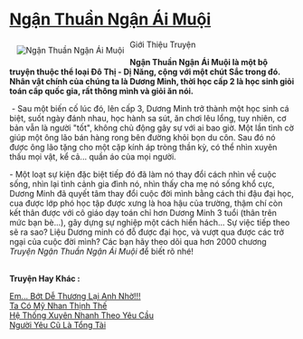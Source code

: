 <a href="https://utruyen.com/ngan-thuan-ngan-ai-muoi/4886/" title="Ngận Thuần Ngận Ái Muội"><h1>Ngận Thuần Ngận Ái Muội</h1></a><div style="display:table"><img align="right" style="float: left; padding: 10px;" src="https://utruyen.com/images/story/200x260/ngan-thuan-ngan-ai-muoi.jpg" alt="Ngận Thuần Ngận Ái Muội">Giới Thiệu Truyện<p></p><strong>Ngận Thuần Ngận Ái Muội là một bộ truyện thuộc thể loại <strong>Đô Thị - Dị Năng</strong>, cộng với một chút Sắc trong đó. Nhân vật chính của chúng ta là Dương Minh, thời học cấp 2 là học sinh giỏi toán cấp quốc gia, rất thông mình và giỏi ăn nói.</strong><p></p> - Sau một biến cố lúc đó, lên cấp 3, Dương Minh trở thành một học sinh cá biệt, suốt ngày đánh nhau, học hành sa sút, ăn chơi lêu lổng, tuy nhiên, cơ bản vẫn là người "tốt", không chủ động gây sự với ai bao giờ. Một lần tình cờ giúp một ông lão bán hàng rong bên đường khỏi bọn du côn. Sau đó nó được ông lão tặng cho một cặp kính áp tròng thần kỳ, có thể nhìn xuyên thấu mọi vật, kể cả... quần áo của mọi người.<p></p>- Một loạt sự kiện đặc biệt tiếp đó đã làm nó thay đổi cách nhìn về cuộc sống, nhìn lại tình cảnh gia đình nó, nhìn thấy cha mẹ nó sống khổ cực, Dương Minh đã quyết tâm thay đổi cuộc đời mình bằng cách thi đậu đại học, cua được lớp phó học tập được xưng là hoa hậu của trường, thậm chí còn kết thân được với cô giáo dạy toán chỉ hơn Dương Minh 3 tuổi (thân trên mức bạn bè...), gây dựng sự nghiệp một cách hiển hách... Sự việc tiếp theo sẽ ra sao? Liệu Dương minh có đỗ được đại học, và vượt qua được các trở ngại của cuộc đời mình? Các bạn hãy theo dõi qua hơn 2000 chương <em>Truyện Ngận Thuần Ngận Ái Muội</em> để biết rõ nhé!</div><p><br><b>Truyện Hay Khác :</b></p><a href="https://utruyen.com/em-bot-de-thuong-lai-anh-nho/16067/" alt="Em... Bớt Dễ Thương Lại Anh Nhờ!!!">Em... Bớt Dễ Thương Lại Anh Nhờ!!!</a><br/><a href="https://github.com/quanluxury/truyenhot/tree/master/truyenhay/17277/" alt="Ta Có Mỹ Nhan Thịnh Thế">Ta Có Mỹ Nhan Thịnh Thế</a><br/><a href="https://github.com/quanluxury/ngontinhhot/tree/master/truyenhay/17561/" alt="Hệ Thống Xuyên Nhanh Theo Yêu Cầu">Hệ Thống Xuyên Nhanh Theo Yêu Cầu</a><br/><a href="https://dammy2019.blogspot.com/2019/11/nguoi-yeu-cu-la-tong-tai.html" alt="Người Yêu Cũ Là Tổng Tài">Người Yêu Cũ Là Tổng Tài</a><br/>